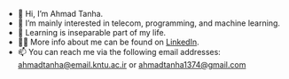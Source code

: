 - 👋 Hi, I’m Ahmad Tanha.
- 👀 I’m mainly interested in telecom, programming, and machine learning.
- 🌱 Learning is inseparable part of my life.
- 🙋‍♂️ More info about me can be found on [LinkedIn](https://www.linkedin.com/in/ahmad-tanha/). 
- 📫 You can reach me via the following email addresses: 
ahmadtanha@email.kntu.ac.ir or ahmadtanha1374@gmail.com 

<!---
ahmad-tanha/ahmad-tanha is a ✨ special ✨ repository because its `README.md` (this file) appears on your GitHub profile.
You can click the Preview link to take a look at your changes.
--->
